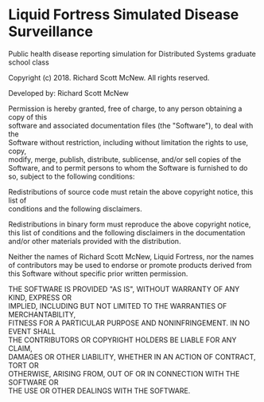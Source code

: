 # Liquid Fortress Simulated Disease Surveillance
Public health disease reporting simulation for Distributed Systems graduate school class
                  
Copyright (c) 2018.  Richard Scott McNew.  All rights reserved.                        
                                                                                       
Developed by:  Richard Scott McNew                                                     
                                                                                       
Permission is hereby granted, free of charge, to any person obtaining a copy of this   
software and associated documentation files (the "Software"), to deal with the         
Software without restriction, including without limitation the rights to use, copy,    
modify, merge, publish, distribute, sublicense, and/or sell copies of the Software, and
to permit persons to whom the Software is furnished to do so, subject to the following conditions:
                                                                                       
Redistributions of source code must retain the above copyright notice, this list of    
conditions and the following disclaimers.                                              
                                                                                       
Redistributions in binary form must reproduce the above copyright notice, this list of conditions 
and the following disclaimers in the documentation and/or other materials provided with the distribution.
                                                                                       
Neither the names of Richard Scott McNew, Liquid Fortress, nor the names of contributors may 
be used to endorse or promote products derived from this Software without specific prior written permission.
                                                                                       
THE SOFTWARE IS PROVIDED "AS IS", WITHOUT WARRANTY OF ANY KIND, EXPRESS OR             
IMPLIED, INCLUDING BUT NOT LIMITED TO THE WARRANTIES OF MERCHANTABILITY,               
FITNESS FOR A PARTICULAR PURPOSE AND NONINFRINGEMENT. IN NO EVENT SHALL                
THE CONTRIBUTORS OR COPYRIGHT HOLDERS BE LIABLE FOR ANY CLAIM,                         
DAMAGES OR OTHER LIABILITY, WHETHER IN AN ACTION OF CONTRACT, TORT OR                  
OTHERWISE, ARISING FROM, OUT OF OR IN CONNECTION WITH THE SOFTWARE OR                  
THE USE OR OTHER DEALINGS WITH THE SOFTWARE.                                           

